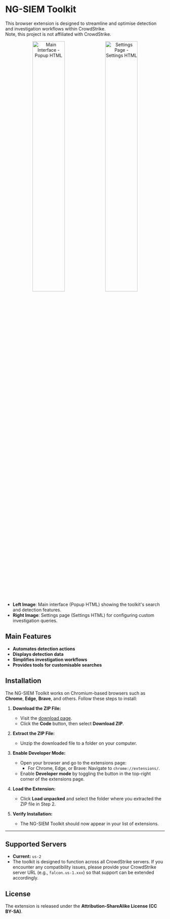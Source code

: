 # NG-SIEM Toolkit

This browser extension is designed to streamline and optimise detection and investigation workflows within CrowdStrike.  
Note, this project is not affiliated with CrowdStrike.

<div align="center">
  <img src="https://github.com/simon-im-security/NG-SIEM-Toolkit/blob/main/Images/main.png" alt="Main Interface - Popup HTML" width="45%">
  <img src="https://github.com/simon-im-security/NG-SIEM-Toolkit/blob/main/Images/settings.png" alt="Settings Page - Settings HTML" width="45%">
</div>

- **Left Image**: Main interface (Popup HTML) showing the toolkit's search and detection features.
- **Right Image**: Settings page (Settings HTML) for configuring custom investigation queries.

## Main Features

- **Automates detection actions**
- **Displays detection data**
- **Simplifies investigation workflows**
- **Provides tools for customisable searches**

## Installation

The NG-SIEM Toolkit works on Chromium-based browsers such as **Chrome**, **Edge**, **Brave**, and others. Follow these steps to install:

1. **Download the ZIP File:**
   - Visit the [download page](https://github.com/simon-im-security/NG-SIEM-Toolkit/releases/tag/base).
   - Click the **Code** button, then select **Download ZIP**.

2. **Extract the ZIP File:**
   - Unzip the downloaded file to a folder on your computer.

3. **Enable Developer Mode:**
   - Open your browser and go to the extensions page:
     - For Chrome, Edge, or Brave: Navigate to `chrome://extensions/`.
   - Enable **Developer mode** by toggling the button in the top-right corner of the extensions page.

4. **Load the Extension:**
   - Click **Load unpacked** and select the folder where you extracted the ZIP file in Step 2.

5. **Verify Installation:**
   - The NG-SIEM Toolkit should now appear in your list of extensions.

---

## Supported Servers

- **Current:** `us-2`  
- The toolkit is designed to function across all CrowdStrike servers. If you encounter any compatibility issues, please provide your CrowdStrike server URL (e.g., `falcon.us-1.xxx`) so that support can be extended accordingly.

## License

The extension is released under the **Attribution-ShareAlike License (CC BY-SA)**.
